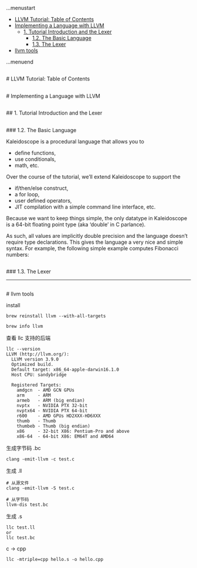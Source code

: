 ...menustart

 - [LLVM Tutorial: Table of Contents](#b56cad0e202690071ef63f030c12fc18)
 - [Implementing a Language with LLVM](#5d92cbb1c83f3094343f6913b9a2aba1)
	 - [1. Tutorial Introduction and the Lexer](#223a7ae77e03289fe4e7135306e273b5)
		 - [1.2. The Basic Language](#8c3e7ff9f5a07b5ecc04dd9a7e7bba55)
		 - [1.3. The Lexer](#8a9476222388ff60664b1598fe119cb6)
 - [llvm tools](#38d4148bfdd1ae5a9f94b2081008fa00)

...menuend



<h2 id="b56cad0e202690071ef63f030c12fc18"></h2>
# LLVM Tutorial: Table of Contents

<h2 id="5d92cbb1c83f3094343f6913b9a2aba1"></h2>
# Implementing a Language with LLVM

<h2 id="223a7ae77e03289fe4e7135306e273b5"></h2>
## 1. Tutorial Introduction and the Lexer

<h2 id="8c3e7ff9f5a07b5ecc04dd9a7e7bba55"></h2>
### 1.2. The Basic Language

Kaleidoscope is a procedural language that allows you to 

 - define functions, 
 - use conditionals, 
 - math, etc. 

Over the course of the tutorial, we’ll extend Kaleidoscope to support the 

 - if/then/else construct, 
 - a for loop, 
 - user defined operators, 
 - JIT compilation with a simple command line interface, etc.

Because we want to keep things simple, the only datatype in Kaleidoscope is a 64-bit floating point type (aka ‘double’ in C parlance). 

As such, all values are implicitly double precision and the language doesn’t require type declarations. This gives the language a very nice and simple syntax. For example, the following simple example computes Fibonacci numbers:


<h2 id="8a9476222388ff60664b1598fe119cb6"></h2>
### 1.3. The Lexer


---

<h2 id="38d4148bfdd1ae5a9f94b2081008fa00"></h2>
# llvm tools

install 

```
brew reinstall llvm --with-all-targets

brew info llvm 
```

查看 llc 支持的后端

```
llc --version
LLVM (http://llvm.org/):
  LLVM version 3.9.0
  Optimized build.
  Default target: x86_64-apple-darwin16.1.0
  Host CPU: sandybridge

  Registered Targets:
    amdgcn  - AMD GCN GPUs
    arm     - ARM
    armeb   - ARM (big endian)
    nvptx   - NVIDIA PTX 32-bit
    nvptx64 - NVIDIA PTX 64-bit
    r600    - AMD GPUs HD2XXX-HD6XXX
    thumb   - Thumb
    thumbeb - Thumb (big endian)
    x86     - 32-bit X86: Pentium-Pro and above
    x86-64  - 64-bit X86: EM64T and AMD64
```


生成字节码 .bc

```
clang -emit-llvm -c test.c
```

生成 .ll

```
# 从源文件
clang -emit-llvm -S test.c

# 从字节码
llvm-dis test.bc
```

生成 .s

```
llc test.ll
or 
llc test.bc
```




c -> cpp 

```
llc -mtriple=cpp hello.s -o hello.cpp 
```
